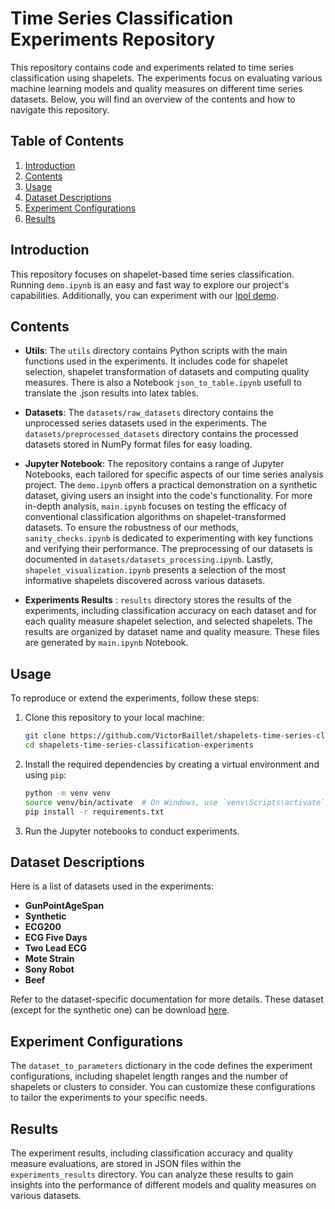 # Time Series Classification Experiments Repository

This repository contains code and experiments related to time series classification using shapelets. The experiments focus on evaluating various machine learning models and quality measures on different time series datasets. Below, you will find an overview of the contents and how to navigate this repository.

## Table of Contents

1. [Introduction](#introduction)
2. [Contents](#contents)
3. [Usage](#usage)
4. [Dataset Descriptions](#dataset-descriptions)
5. [Experiment Configurations](#experiment-configurations)
6. [Results](#results)

## Introduction

This repository focuses on shapelet-based time series classification. Running `demo.ipynb` is an easy and fast way to explore our project's capabilities. Additionally, you can experiment with our [Ipol demo](https://ipolcore.ipol.im/demo/clientApp/demo.html?id=5555512102001&key=A3B5F151D23336119209FE73FDF2BE88). 

## Contents

- **Utils**: The `utils` directory contains Python scripts with the main functions used in the experiments. It includes code for shapelet selection, shapelet transformation of datasets and computing quality measures. There is also a Notebook `json_to_table.ipynb` usefull to translate the .json results into latex tables. 

- **Datasets**: The `datasets/raw_datasets` directory contains the unprocessed series datasets used in the experiments. The `datasets/preprocessed_datasets` directory contains the processed datasets stored in NumPy format files for easy loading.

- **Jupyter Notebook**: The repository contains a range of Jupyter Notebooks, each tailored for specific aspects of our time series analysis project. The `demo.ipynb` offers a practical demonstration on a synthetic dataset, giving users an insight into the code's functionality. For more in-depth analysis, `main.ipynb` focuses on testing the efficacy of conventional classification algorithms on shapelet-transformed datasets. To ensure the robustness of our methods, `sanity_checks.ipynb` is dedicated to experimenting with key functions and verifying their performance. The preprocessing of our datasets is documented in `datasets/datasets_processing.ipynb`. Lastly, `shapelet_visualization.ipynb` presents a selection of the most informative shapelets discovered across various datasets. 

- **Experiments Results** : `results` directory stores the results of the experiments, including classification accuracy on each dataset and for each quality measure shapelet selection, and selected shapelets. The results are organized by dataset name and quality measure. These files are generated by `main.ipynb` Notebook.

## Usage

To reproduce or extend the experiments, follow these steps:

1. Clone this repository to your local machine:
   ```bash
   git clone https://github.com/VictorBaillet/shapelets-time-series-classification-experiments.git
   cd shapelets-time-series-classification-experiments
   ```

2. Install the required dependencies by creating a virtual environment and using `pip`:
   ```bash
   python -m venv venv
   source venv/bin/activate  # On Windows, use `venv\Scripts\activate`
   pip install -r requirements.txt
   ```

3. Run the Jupyter notebooks to conduct experiments.

## Dataset Descriptions

Here is a list of datasets used in the experiments:

- **GunPointAgeSpan**
- **Synthetic**
- **ECG200**
- **ECG Five Days**
- **Two Lead ECG**
- **Mote Strain**
- **Sony Robot**
- **Beef**

Refer to the dataset-specific documentation for more details. These dataset (except for the synthetic one) can be download [here](https://timeseriesclassification.com/index.php).

## Experiment Configurations

The `dataset_to_parameters` dictionary in the code defines the experiment configurations, including shapelet length ranges and the number of shapelets or clusters to consider. You can customize these configurations to tailor the experiments to your specific needs.

## Results

The experiment results, including classification accuracy and quality measure evaluations, are stored in JSON files within the `experiments_results` directory. You can analyze these results to gain insights into the performance of different models and quality measures on various datasets.
